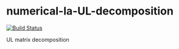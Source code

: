 # numerical-la-UL-decomposition
[![Build Status](https://travis-ci.org/unixs/numerical-la-UL-decomposition.svg?branch=master)](https://travis-ci.org/unixs/numerical-la-UL-decomposition)

UL matrix decomposition
